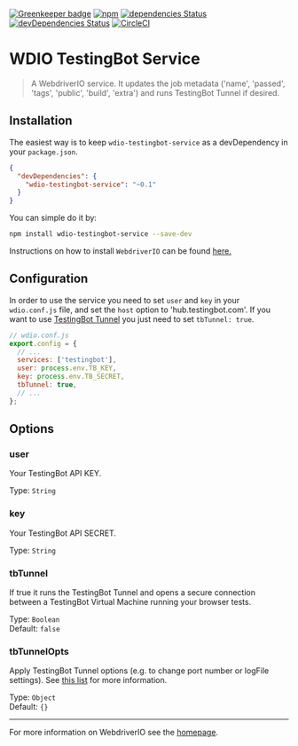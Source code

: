 [![Greenkeeper badge](https://badges.greenkeeper.io/testingbot/wdio-testingbot-service.svg)](https://greenkeeper.io/)
[![npm](https://img.shields.io/npm/v/wdio-testingbot-service.svg?maxAge=2592000)](https://www.npmjs.com/package/wdio-testingbot-service)
[![dependencies Status](https://david-dm.org/testingbot/wdio-testingbot-service/status.svg)](https://david-dm.org/testingbot/wdio-testingbot-service)
[![devDependencies Status](https://david-dm.org/testingbot/wdio-testingbot-service/dev-status.svg)](https://david-dm.org/testingbot/wdio-testingbot-service?type=dev)
[![CircleCI](https://circleci.com/gh/testingbot/wdio-testingbot-service.svg?style=shield)](https://circleci.com/gh/testingbot/wdio-testingbot-service)

WDIO TestingBot Service
==========

> A WebdriverIO service. It updates the job metadata ('name', 'passed', 'tags', 'public', 'build', 'extra') and runs TestingBot Tunnel if desired.

## Installation

The easiest way is to keep `wdio-testingbot-service` as a devDependency in your `package.json`.

```json
{
  "devDependencies": {
    "wdio-testingbot-service": "~0.1"
  }
}
```

You can simple do it by:

```bash
npm install wdio-testingbot-service --save-dev
```

Instructions on how to install `WebdriverIO` can be found [here.](http://webdriver.io/guide/getstarted/install.html)

## Configuration

In order to use the service you need to set `user` and `key` in your `wdio.conf.js` file, and set the `host` option to 'hub.testingbot.com'. If you want to use [TestingBot Tunnel](https://testingbot.com/support/other/tunnel)
you just need to set `tbTunnel: true`.

```js
// wdio.conf.js
export.config = {
  // ...
  services: ['testingbot'],
  user: process.env.TB_KEY,
  key: process.env.TB_SECRET,
  tbTunnel: true,
  // ...
};
```

## Options

### user
Your TestingBot API KEY.

Type: `String`

### key
Your TestingBot API SECRET.

Type: `String`

### tbTunnel
If true it runs the TestingBot Tunnel and opens a secure connection between a TestingBot Virtual Machine running your browser tests.

Type: `Boolean`<br>
Default: `false`

### tbTunnelOpts
Apply TestingBot Tunnel options (e.g. to change port number or logFile settings). See [this list](https://github.com/testingbot/testingbot-tunnel-launcher) for more information.

Type: `Object`<br>
Default: `{}`

----

For more information on WebdriverIO see the [homepage](http://webdriver.io).

